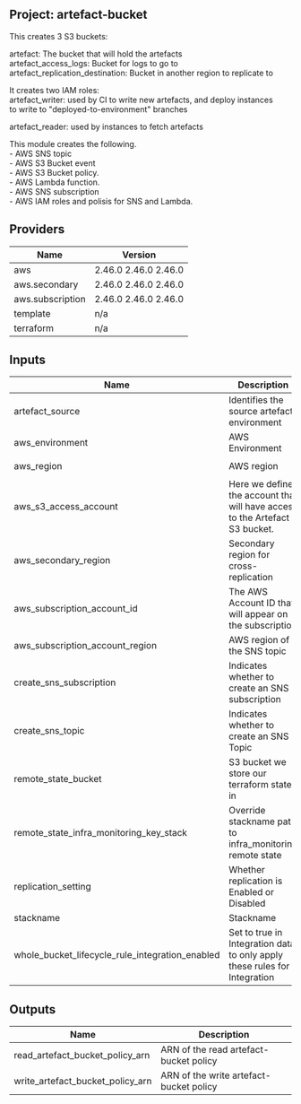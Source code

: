 ## Project: artefact-bucket

This creates 3 S3 buckets:

artefact: The bucket that will hold the artefacts  
artefact\_access\_logs: Bucket for logs to go to  
artefact\_replication\_destination: Bucket in another region to replicate to

It creates two IAM roles:  
artefact\_writer: used by CI to write new artefacts, and deploy instances  
to write to "deployed-to-environment" branches

artefact\_reader: used by instances to fetch artefacts

This module creates the following.  
     - AWS SNS topic  
     - AWS S3 Bucket event  
     - AWS S3 Bucket policy.  
     - AWS Lambda function.  
     - AWS SNS subscription  
     - AWS IAM roles and polisis for SNS and Lambda.

## Providers

| Name | Version |
|------|---------|
| aws | 2.46.0 2.46.0 2.46.0 |
| aws.secondary | 2.46.0 2.46.0 2.46.0 |
| aws.subscription | 2.46.0 2.46.0 2.46.0 |
| template | n/a |
| terraform | n/a |

## Inputs

| Name | Description | Type | Default | Required |
|------|-------------|------|---------|:-----:|
| artefact\_source | Identifies the source artefact environment | `string` | n/a | yes |
| aws\_environment | AWS Environment | `string` | n/a | yes |
| aws\_region | AWS region | `string` | `"eu-west-1"` | no |
| aws\_s3\_access\_account | Here we define the account that will have access to the Artefact S3 bucket. | `list` | n/a | yes |
| aws\_secondary\_region | Secondary region for cross-replication | `string` | `"eu-west-2"` | no |
| aws\_subscription\_account\_id | The AWS Account ID that will appear on the subscription | `string` | n/a | yes |
| aws\_subscription\_account\_region | AWS region of the SNS topic | `string` | `"eu-west-1"` | no |
| create\_sns\_subscription | Indicates whether to create an SNS subscription | `string` | `false` | no |
| create\_sns\_topic | Indicates whether to create an SNS Topic | `string` | `false` | no |
| remote\_state\_bucket | S3 bucket we store our terraform state in | `string` | n/a | yes |
| remote\_state\_infra\_monitoring\_key\_stack | Override stackname path to infra\_monitoring remote state | `string` | `""` | no |
| replication\_setting | Whether replication is Enabled or Disabled | `string` | `"Enabled"` | no |
| stackname | Stackname | `string` | n/a | yes |
| whole\_bucket\_lifecycle\_rule\_integration\_enabled | Set to true in Integration data to only apply these rules for Integration | `string` | `"false"` | no |

## Outputs

| Name | Description |
|------|-------------|
| read\_artefact\_bucket\_policy\_arn | ARN of the read artefact-bucket policy |
| write\_artefact\_bucket\_policy\_arn | ARN of the write artefact-bucket policy |

